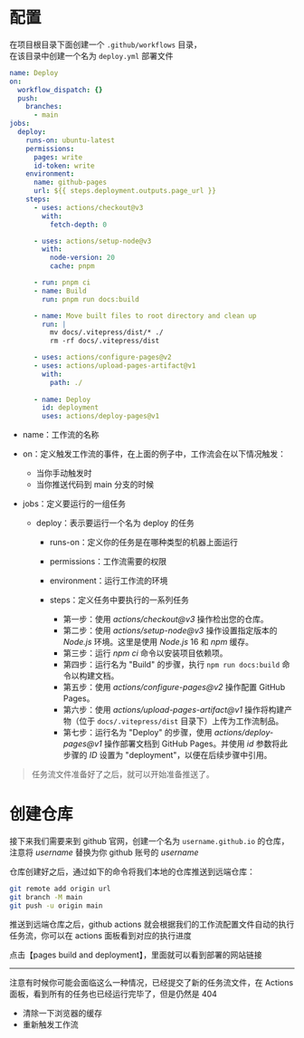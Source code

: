 # 配置

在项目根目录下面创建一个 `.github/workflows` 目录，  
在该目录中创建一个名为 `deploy.yml` 部署文件

```yml
name: Deploy
on:
  workflow_dispatch: {}
  push:
    branches:
      - main
jobs:
  deploy:
    runs-on: ubuntu-latest
    permissions:
      pages: write
      id-token: write
    environment:
      name: github-pages
      url: ${{ steps.deployment.outputs.page_url }}
    steps:
      - uses: actions/checkout@v3
        with:
          fetch-depth: 0

      - uses: actions/setup-node@v3
        with:
          node-version: 20
          cache: pnpm

      - run: pnpm ci
      - name: Build
        run: pnpm run docs:build

      - name: Move built files to root directory and clean up
        run: |
          mv docs/.vitepress/dist/* ./
          rm -rf docs/.vitepress/dist

      - uses: actions/configure-pages@v2
      - uses: actions/upload-pages-artifact@v1
        with:
          path: ./
          
      - name: Deploy
        id: deployment
        uses: actions/deploy-pages@v1
```

- name：工作流的名称

- on：定义触发工作流的事件，在上面的例子中，工作流会在以下情况触发：
  - 当你手动触发时
  - 当你推送代码到 main 分支的时候

- jobs：定义要运行的一组任务
  - deploy：表示要运行一个名为 deploy 的任务
    - runs-on：定义你的任务是在哪种类型的机器上面运行
    - permissions：工作流需要的权限
    - environment：运行工作流的环境

    - steps：定义任务中要执行的一系列任务
      - 第一步：使用 *actions/checkout@v3* 操作检出您的仓库。
      - 第二步：使用 *actions/setup-node@v3* 操作设置指定版本的 *Node.js* 环境。这里是使用 *Node.js* 16 和 *npm* 缓存。
      - 第三步：运行 *npm ci* 命令以安装项目依赖项。
      - 第四步：运行名为 "Build" 的步骤，执行 `npm run docs:build` 命令以构建文档。
      - 第五步：使用 *actions/configure-pages@v2* 操作配置 GitHub Pages。
      - 第六步：使用 *actions/upload-pages-artifact@v1* 操作将构建产物（位于 `docs/.vitepress/dist` 目录下）上传为工作流制品。
      - 第七步：运行名为 "Deploy" 的步骤，使用 *actions/deploy-pages@v1* 操作部署文档到 GitHub Pages。并使用 *id* 参数将此步骤的 *ID* 设置为 "deployment"，以便在后续步骤中引用。

> 任务流文件准备好了之后，就可以开始准备推送了。


# 创建仓库

接下来我们需要来到 github 官网，创建一个名为 `username.github.io` 的仓库，注意将 *username* 替换为你 github 账号的 *username*

仓库创建好之后，通过如下的命令将我们本地的仓库推送到远端仓库：

```bash
git remote add origin url
git branch -M main
git push -u origin main
```

推送到远端仓库之后，github actions 就会根据我们的工作流配置文件自动的执行任务流，你可以在 actions 面板看到对应的执行进度

点击【pages build and deployment】，里面就可以看到部署的网站链接

---

注意有时候你可能会面临这么一种情况，已经提交了新的任务流文件，在 Actions 面板，看到所有的任务也已经运行完毕了，但是仍然是 404

- 清除一下浏览器的缓存
- 重新触发工作流